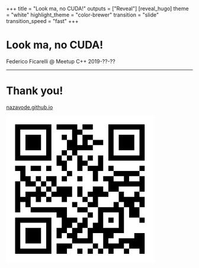 +++
title = "Look ma, no CUDA!"
outputs = ["Reveal"]
[reveal_hugo]
theme = "white"
highlight_theme = "color-brewer"
transition = "slide"
transition_speed = "fast"
+++

# Look ma, no CUDA!

Federico Ficarelli @ Meetup C++ 2019-??-??

---

# Thank you!

[nazavode.github.io](https://nazavode.github.io)

![Link](nazavode.github.io.svg)

